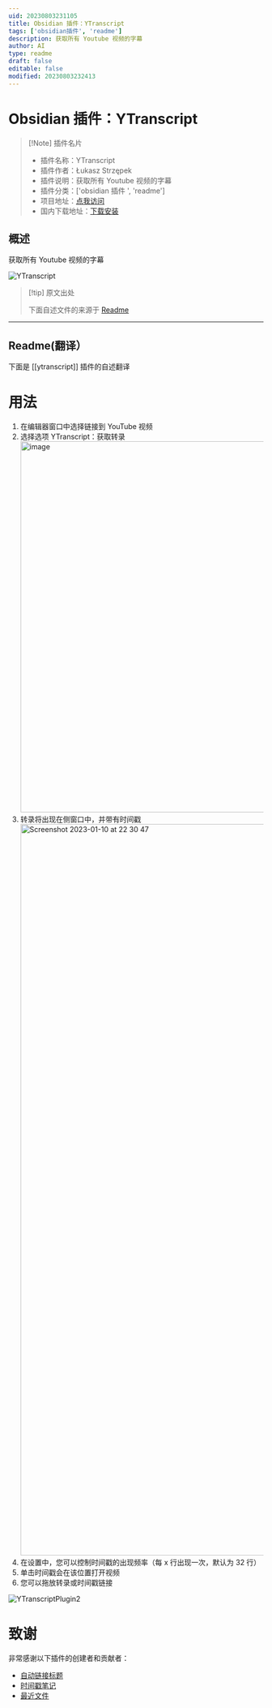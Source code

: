 ```yaml
---
uid: 20230803231105
title: Obsidian 插件：YTranscript
tags: ['obsidian插件', 'readme']
description: 获取所有 Youtube 视频的字幕
author: AI
type: readme
draft: false
editable: false
modified: 20230803232413
---
```


# Obsidian 插件：YTranscript

> [!Note] 插件名片
> - 插件名称：YTranscript
> - 插件作者：Łukasz Strzępek
> - 插件说明：获取所有 Youtube 视频的字幕
> - 插件分类：['obsidian 插件 ', 'readme']
> - 项目地址：[点我访问](https://github.com/lstrzepek/obsidian-yt-transcript)
> - 国内下载地址：[下载安装](https://pkmer.cn/products/plugin/pluginMarket/?ytranscript)

## 概述

获取所有 Youtube 视频的字幕

![YTranscript](https://cdn.pkmer.cn/covers/ytranscript.gif!pkmer)

> [!tip] 原文出处
>
>下面自述文件的来源于 [Readme](https://ghproxy.net/https://raw.githubusercontent.com/lstrzepek/obsidian-yt-transcript/master/README.md)
>

---

## Readme(翻译）

下面是 [[ytranscript]] 插件的自述翻译

# 用法

1. 在编辑器窗口中选择链接到 YouTube 视频
2. 选择选项 YTranscript：获取转录 <img width="732" alt="image" src="https://user-images.githubusercontent.com/185352/211156960-8e9ae258-312a-4df6-acaf-d86eb69783fc.png">
3. 转录将出现在侧窗口中，并带有时间戳 <img width="1443" alt="Screenshot 2023-01-10 at 22 30 47" src="https://user-images.githubusercontent.com/185352/211666716-10df23de-d109-4143-af5d-223a60d0469c.png">
4. 在设置中，您可以控制时间戳的出现频率（每 x 行出现一次，默认为 32 行）
5. 单击时间戳会在该位置打开视频
6. 您可以拖放转录或时间戳链接

![YTranscriptPlugin2](https://user-images.githubusercontent.com/185352/212565518-3afc897a-84f1-479c-b588-cd35dd8b6cd3.gif)

# 致谢

非常感谢以下插件的创建者和贡献者：

- [自动链接标题](https://github.com/zolrath/obsidian-auto-link-title)
- [时间戳笔记](https://github.com/juliang22/ObsidianTimestampNotes)
- [最近文件](https://github.com/tgrosinger/recent-files-obsidian)



